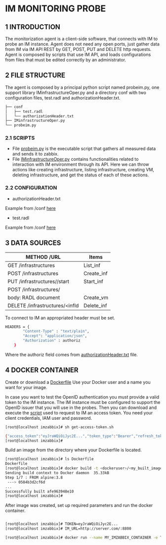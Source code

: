# IM MONITORING PROBE

## 1	INTRODUCTION

The monitorization agent is a client-side software, that connects with IM to probe an IM instance. Agent does not need any open ports, just gather data from IM via IM API REST by GET, POST, PUT and DELETE http requests. Agent is composed by scripts that use IM API, and loads configurations from files that must be edited correctly by an administrator.

## 2	FILE STRUCTURE

The agent is composed by a principal python script named probeim.py, one support library IMinfrastructureOper.py and a directory conf with two configuration files, test.radl and authorizationHeader.txt.

```sh
├── conf
│   ├── test.radl
│   └── authorizationHeader.txt
├── IMinfrastructureOper.py
└── probeim.py
```

### 2.1	SCRIPTS

* File [probeim.py](https://github.com/grycap/im/blob/master/monitoring/probeim.py) is the executable script that gathers all measured data and sends it to zabbix.
* File [IMinfrastructureOper.py](https://github.com/grycap/im/blob/master/monitoring/IMinfrastructureOper.py) contains functionalities related to interaction with IM environment through its API. Here we can throw actions like creating infrastructure, listing infrastructure, creating VM, deleting infrastructure, and get the status of each of these actions.

### 2.2	CONFIGURATION

* authorizationHeader.txt

Example from /conf [here](https://github.com/grycap/im/blob/master/monitoring/conf/authorizationHeader.txt)

* test.radl

Example from /conf [here](https://github.com/grycap/im/blob/master/monitoring/conf/test.radl)

## 3	DATA SOURCES

| METHOD /URL| Items|
| ------ | ------ |
| GET /infrastructures| List_inf |
| POST /infrastructures| Create_inf |
| PUT /infrastructures/<infId>/start | Start_inf |
| POST /infrastructures/<infId>
 body:	RADL document | Create_vm |
| DELETE /infrastructures/<infId|Delete_inf |


To connect to IM an appropriated header must be set.
```sh
HEADERS = {
        "Content-Type" : "text/plain",
        "Accept": "application/json",
        "Authorization" : authoriz
    }
 ```
Where the authoriz field comes from [authorizationHeader.txt](https://github.com/grycap/im/blob/master/monitoring/conf/authorizationHeader.txt) file.

## 4	DOCKER CONTAINER

Create or download a [Dockerfile](https://github.com/grycap/im/blob/master/monitoring/Dockerfile)  Use your Docker user and a name you want for your image.

In case you want to test the OpenID authentication you must provide a valid token to the IM instance. The IM instance must be configured to support the OpenID issuer that you will use in the probes. Then you can download and execute the [script](https://github.com/grycap/im/blob/master/monitoring/get-access-token.sh) used to request to IM an access token. You need your client credentials, IAM user and password.

```sh
[root@localhost imzabbix]# sh get-access-token.sh 

{"access_token":"eyJraWQiOiJyc2E...","token_type":"Bearer","refresh_token":"eyJhbGciOiJub25lIn0.eyJqd...","expires_in":3599,"scope":"address phone openid email profile offline_access","id_token":"eyJraWQiOi..."}
[root@localhost imzabbix]# 

```
Build an image from the directory where your Dockerfile is located.

```sh
[root@localhost imzabbix]# ls Dockerfile 
Dockerfile
[root@localhost imzabbix]# docker build -t <dockeruser>/<my_built_image> .
Sending build context to Docker daemon  35.33kB
Step 1/7 : FROM alpine:3.8
 ---> 0584b3d2cf6d
...
Successfully built afe963948e10
[root@localhost imzabbix]# 

```

After image was created, set up required parameters and run the docker container.

```sh

[root@localhost imzabbix]# TOKEN=eyJraWQiOiJyc2E...
[root@localhost imzabbix]# IM_URL=http://server.com/:8800

[root@localhost imzabbix]# docker run --name MY_IMZABBIX_CONTAINER -e TOKEN=$TOKEN -e IM_URL=$IM_URL -d <dockeruser>/<my_built_image>

```